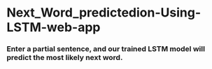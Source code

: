 # Next_Word_predictedion-Using-LSTM-web-app


### Enter a partial sentence, and our trained LSTM model will predict the most likely next word.

